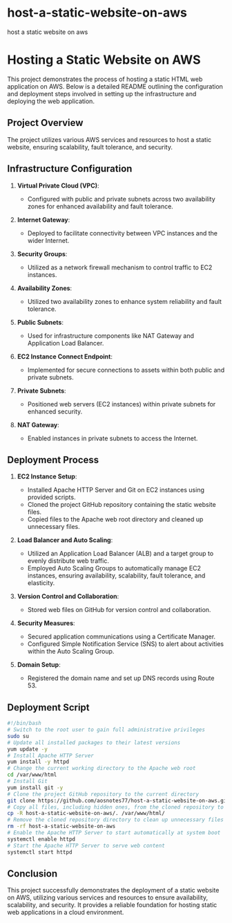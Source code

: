 # host-a-static-website-on-aws
host a static website on aws

# Hosting a Static Website on AWS

This project demonstrates the process of hosting a static HTML web application on AWS. Below is a detailed README outlining the configuration and deployment steps involved in setting up the infrastructure and deploying the web application.

## Project Overview
The project utilizes various AWS services and resources to host a static website, ensuring scalability, fault tolerance, and security.

## Infrastructure Configuration
1. **Virtual Private Cloud (VPC)**:
   - Configured with public and private subnets across two availability zones for enhanced availability and fault tolerance.

2. **Internet Gateway**:
   - Deployed to facilitate connectivity between VPC instances and the wider Internet.

3. **Security Groups**:
   - Utilized as a network firewall mechanism to control traffic to EC2 instances.

4. **Availability Zones**:
   - Utilized two availability zones to enhance system reliability and fault tolerance.

5. **Public Subnets**:
   - Used for infrastructure components like NAT Gateway and Application Load Balancer.

6. **EC2 Instance Connect Endpoint**:
   - Implemented for secure connections to assets within both public and private subnets.

7. **Private Subnets**:
   - Positioned web servers (EC2 instances) within private subnets for enhanced security.

8. **NAT Gateway**:
   - Enabled instances in private subnets to access the Internet.

## Deployment Process
1. **EC2 Instance Setup**:
   - Installed Apache HTTP Server and Git on EC2 instances using provided scripts.
   - Cloned the project GitHub repository containing the static website files.
   - Copied files to the Apache web root directory and cleaned up unnecessary files.

2. **Load Balancer and Auto Scaling**:
   - Utilized an Application Load Balancer (ALB) and a target group to evenly distribute web traffic.
   - Employed Auto Scaling Groups to automatically manage EC2 instances, ensuring availability, scalability, fault tolerance, and elasticity.

3. **Version Control and Collaboration**:
   - Stored web files on GitHub for version control and collaboration.

4. **Security Measures**:
   - Secured application communications using a Certificate Manager.
   - Configured Simple Notification Service (SNS) to alert about activities within the Auto Scaling Group.

5. **Domain Setup**:
   - Registered the domain name and set up DNS records using Route 53.

## Deployment Script
```bash
#!/bin/bash
# Switch to the root user to gain full administrative privileges
sudo su
# Update all installed packages to their latest versions
yum update -y
# Install Apache HTTP Server
yum install -y httpd
# Change the current working directory to the Apache web root
cd /var/www/html
# Install Git
yum install git -y
# Clone the project GitHub repository to the current directory
git clone https://github.com/aosnotes77/host-a-static-website-on-aws.git
# Copy all files, including hidden ones, from the cloned repository to the Apache web root
cp -R host-a-static-website-on-aws/. /var/www/html/
# Remove the cloned repository directory to clean up unnecessary files
rm -rf host-a-static-website-on-aws
# Enable the Apache HTTP Server to start automatically at system boot
systemctl enable httpd
# Start the Apache HTTP Server to serve web content
systemctl start httpd
```

## Conclusion
This project successfully demonstrates the deployment of a static website on AWS, utilizing various services and resources to ensure availability, scalability, and security. It provides a reliable foundation for hosting static web applications in a cloud environment.
